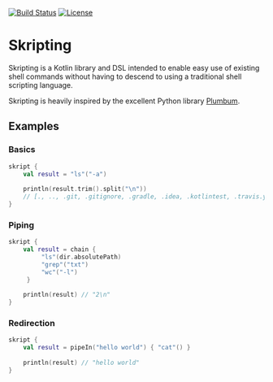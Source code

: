 [![Build Status](https://travis-ci.org/FlightOfStairs/skripting.svg?branch=master)](https://travis-ci.org/FlightOfStairs/skripting) [![License](https://img.shields.io/github/license/FlightOfStairs/skripting.svg)](http://www.apache.org/licenses/LICENSE-2.0)

# Skripting

Skripting is a Kotlin library and DSL intended to enable easy use of existing shell commands without having to descend to using a traditional shell scripting language.

Skripting is heavily inspired by the excellent Python library [Plumbum](https://github.com/tomerfiliba/plumbum).

## Examples

### Basics

```kotlin
skript {
    val result = "ls"("-a")
    
    println(result.trim().split("\n"))
    // [., .., .git, .gitignore, .gradle, .idea, .kotlintest, .travis.yml, LICENSE, README.md, ...]
}
```

### Piping

```kotlin
skript {
    val result = chain {
         "ls"(dir.absolutePath)
         "grep"("txt")
         "wc"("-l")
     }
    
    println(result) // "2\n"
}
```

### Redirection

```kotlin
skript {
    val result = pipeIn("hello world") { "cat"() }
    
    println(result) // "hello world"
}
```
